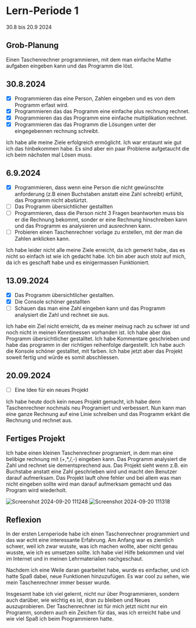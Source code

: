 
# Lern-Periode 1

30.8 bis 20.9 2024

## Grob-Planung

Einen Taschenrechner programmieren, mit dem man einfache Mathe aufgaben eingeben kann und das Programm die löst.

## 30.8.2024

- [x] Programmieren das eine Person, Zahlen eingeben und es von dem Programm erfast wird. 
- [x] Programmieren das das Programm eine einfache plus rechnung rechnet.
- [x] Programmieren das das Programm eine einfache multiplikation rechnet.
- [x] Programmieren das das Programm die Lösungen unter der eingegebennen rechnung schreibt.

Ich habe alle meine Ziele erfolgreich ermöglicht. Ich war erstaunt wie gut ich das hinbekommen habe. Es sind aber ein paar Probleme aufgetaucht die ich beim nächsten mal Lösen muss.

## 6.9.2024

- [x] Programmieren, dass wenn eine Person die nicht gewünschte anforderung (z.B einen Buchstaben anstatt eine Zahl schreibt) erfühlt, das Programm nicht abstürtzt.
- [ ] Das Programm übersichtlicher gestallten
- [ ] Programmieren, dass die Person nicht 3 Fragen beantworten muss bis er die Rechnung bekommt, sonder er eine Rechnung hinschreiben kann und das Programm es analysieren und ausrechnen kann.
- [ ] Probieren einen Taschenrechner vorlage zu erstellen, mit der man die Zahlen anklicken kann.

Ich habe leider nicht alle meine Ziele erreicht, da ich gemerkt habe, das es nicht so einfach ist wie ich gedacht habe. Ich bin aber auch stolz auf mich, da ich es geschaft habe und es einigermassen Funktioniert.

## 13.09.2024
- [x] Das Programm übersichtlicher gestallten.
- [x] Die Console schöner gestallten
- [ ] Schauen das man eine Zahl eingeben kann und das Programm analysiert die Zahl und rechnet sie aus.

Ich habe ein Ziel nicht erreicht, da es meiner meinug nach zu schwer ist und noch nicht in meinen Kenntinessen vorhanden ist. Ich habe aber das Programm übersichtlicher gestalltet. Ich habe Kommentare geschrieben und habe das programm in der richtigen reihenfolge dargestellt. Ich habe auch die Konsole schöner gestalltet, mit farben. Ich habe jetzt aber das Projekt soweit fertig und würde es somit abschliessen.

## 20.09.2024
- [ ] Eine Idee für ein neues Projekt

Ich habe heute doch kein neues Projekt gemacht, ich habe denn Taschenrechner nochmals neu Programiert und verbessert. Nun kann man eine ganze Rechnung auf eine Linie schreiben und das Programm erkänt die Rechnung und rechnet aus.


## Fertiges Projekt
Ich habe einen kleinen Taschenrechner programiert, in dem man eine belibige rechnung mit (+,*,/,-) eingeben kann. Das Programm analysiert die Zahl und rechnet sie dementsprechend aus. Das Projekt sieht wenn z.B. ein Buchstabe anstatt eine Zahl geschrieben wird und macht den Benutzer darauf aufmerksam. Das Projekt lauft ohne fehler und bei allem was man nicht eingeben sollte wird man darauf aufmerksam gemacht und das Program wird wiederholt.

![Screenshot 2024-09-20 111248](https://github.com/user-attachments/assets/2d72ae34-c523-495f-8a12-14f5c239cefc) ![Screenshot 2024-09-20 111318](https://github.com/user-attachments/assets/0cde4b33-c4e2-448a-ac52-21da94e4cab5)



## Reflexion
In der ersten Lernperiode habe ich einen Taschenrechner programmiert und das war echt eine interessante Erfahrung. Am Anfang war es ziemlich schwer, weil ich zwar wusste, was ich machen wollte, aber nicht genau wusste, wie ich es umsetzen sollte. Ich habe viel Hilfe bekommen und viel im Internet und in meinen Lehrmaterialien nachgeschaut.

Nachdem ich eine Weile daran gearbeitet habe, wurde es einfacher, und ich hatte Spaß dabei, neue Funktionen hinzuzufügen. Es war cool zu sehen, wie mein Taschenrechner immer besser wurde.

Insgesamt habe ich viel gelernt, nicht nur über Programmieren, sondern auch darüber, wie wichtig es ist, dran zu bleiben und Neues auszuprobieren. Der Taschenrechner ist für mich jetzt nicht nur ein Programm, sondern auch ein Zeichen für das, was ich erreicht habe und wie viel Spaß ich beim Programmieren hatte.
       
